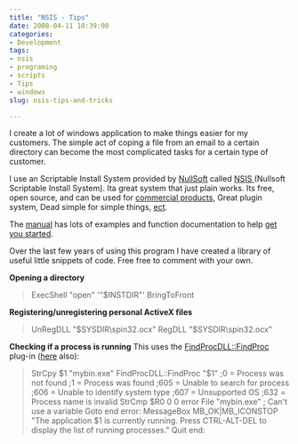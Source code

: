 ```yaml
---
title: "NSIS - Tips"
date: 2008-04-11 10:39:00
categories:
- Development
tags:
- nsis
- programing
- scripts
- Tips
- windows
slug: nsis-tips-and-tricks

---
```


I create a lot of windows application to make things easier for my customers. The simple act of coping a file from an email to a certain directory can become the most complicated tasks for a certain type of customer.

I use an Scriptable Install System provided by <a href="http://www.nullsoft.com/">NullSoft</a> called <a href="http://nsis.sourceforge.net/Main_Page">NSIS </a>(Nullsoft Scriptable Install System). Ita great system that just plain works. Its free, open source, and can be used for <a href="http://nsis.sourceforge.net/License">commercial products</a>, Great plugin system, Dead simple for simple things, <a href="http://nsis.sourceforge.net/Features">ect</a>.

The <a href="http://nsis.sourceforge.net/Docs/Contents.html">manual</a> has lots of examples and function documentation to help <a href="http://nsis.sourceforge.net/Download">get you started</a>.

Over the last few years of using this program I have created a library of useful little snippets of code. Free free to comment with your own.

<strong>Opening a directory</strong>
<blockquote>ExecShell "open" '"$INSTDIR"'
BringToFront</blockquote>
<strong>Registering/unregistering personal ActiveX files</strong>
<blockquote>UnRegDLL "$SYSDIR\spin32.ocx"
RegDLL "$SYSDIR\spin32.ocx"</blockquote>
<strong>Checking if a process is running</strong>
This uses the <a href="http://forums.winamp.com/showthread.php?threadid=181974">FindProcDLL::FindProc</a> plug-in (<a href="http://nsis.sourceforge.net/archive/viewpage.php?pageid=483">here</a> also):
<blockquote>StrCpy $1 "mybin.exe"
FindProcDLL::FindProc "$1"
;0   = Process was not found
;1   = Process was found
;605 = Unable to search for process
;606 = Unable to identify system type
;607 = Unsupported OS
;632 = Process name is invalid
StrCmp $R0 0 0 error
File "mybin.exe" ; Can't use a variable
Goto end
error:
MessageBox MB_OK|MB_ICONSTOP "The application $1 is currently running. Press CTRL-ALT-DEL to display the list of running processes."
Quit
end:</blockquote>
